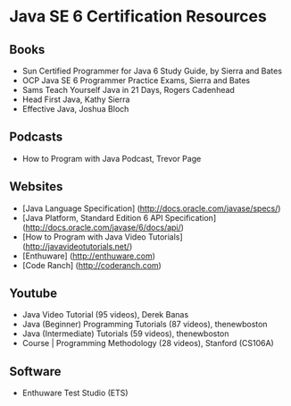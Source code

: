 # Java SE 6 Certification Resources

## Books
- Sun Certified Programmer for Java 6 Study Guide, by Sierra and Bates
- OCP Java SE 6 Programmer Practice Exams, Sierra and Bates
- Sams Teach Yourself Java in 21 Days, Rogers Cadenhead
- Head First Java, Kathy Sierra
- Effective Java, Joshua Bloch
 
## Podcasts
- How to Program with Java Podcast, Trevor Page
 
## Websites
- [Java Language Specification] (http://docs.oracle.com/javase/specs/)
- [Java Platform, Standard Edition 6 API Specification] (http://docs.oracle.com/javase/6/docs/api/)
- [How to Program with Java Video Tutorials] (http://javavideotutorials.net/)
- [Enthuware] (http://enthuware.com)
- [Code Ranch] (http://coderanch.com)

## Youtube
- Java Video Tutorial (95 videos), Derek Banas
- Java (Beginner) Programming Tutorials (87 videos), thenewboston
- Java (Intermediate) Tutorials (59 videos), thenewboston
- Course | Programming Methodology (28 videos), Stanford (CS106A) 

## Software
- Enthuware Test Studio (ETS)
